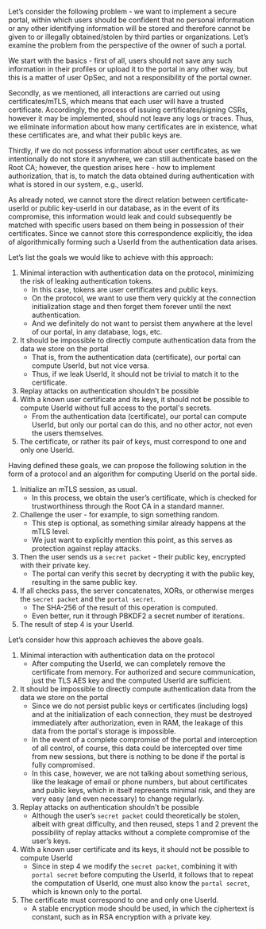 Let’s consider the following problem - we want to implement a secure portal, within which users should be confident that 
no personal information or any other identifying information will be stored and therefore cannot be given to or 
illegally obtained/stolen by third parties or organizations. 
Let’s examine the problem from the perspective of the owner of such a portal.

We start with the basics - first of all, users should not save any such information in their profiles or upload it 
to the portal in any other way, but this is a matter of user OpSec, and not a responsibility of the portal owner.

Secondly, as we mentioned, all interactions are carried out using certificates/mTLS, which means that each user will 
have a trusted certificate. Accordingly, the process of issuing certificates/signing CSRs, however it may be implemented, 
should not leave any logs or traces. Thus, we eliminate information about how many certificates are in existence, 
what these certificates are, and what their public keys are.

Thirdly, if we do not possess information about user certificates, as we intentionally do not store it anywhere, we can 
still authenticate based on the Root CA; however, the question arises here - how to implement authorization, that is, to 
match the data obtained during authentication with what is stored in our system, e.g., userId.

As already noted, we cannot store the direct relation between certificate-userId or public key-userId in our database, 
as in the event of its compromise, this information would leak and could subsequently be matched with specific users 
based on them being in possession of their certificates. Since we cannot store this correspondence explicitly, the idea 
of algorithmically forming such a UserId from the authentication data arises.

Let’s list the goals we would like to achieve with this approach:

1. Minimal interaction with authentication data on the protocol, minimizing the risk of leaking authentication tokens.
   - In this case, tokens are user certificates and public keys.
   - On the protocol, we want to use them very quickly at the connection initialization stage and then forget them 
forever until the next authentication.
   - And we definitely do not want to persist them anywhere at the level of our portal, in any database, logs, etc.
2. It should be impossible to directly compute authentication data from the data we store on the portal
   - That is, from the authentication data (certificate), our portal can compute UserId, but not vice versa.
   - Thus, if we leak UserId, it should not be trivial to match it to the certificate.
3. Replay attacks on authentication shouldn't be possible
4. With a known user certificate and its keys, it should not be possible to compute UserId without full access to the 
portal's secrets.
    - From the authentication data (certificate), our portal can compute UserId, but only our portal can do this, and 
no other actor, not even the users themselves.
5. The certificate, or rather its pair of keys, must correspond to one and only one UserId.

Having defined these goals, we can propose the following solution in the form of a protocol and an algorithm for 
computing UserId on the portal side.

1. Initialize an mTLS session, as usual.
    - In this process, we obtain the user’s certificate, which is checked for trustworthiness through the Root CA in a 
standard manner.
2. Challenge the user - for example, to sign something random.
    - This step is optional, as something similar already happens at the mTLS level.
    - We just want to explicitly mention this point, as this serves as protection against replay attacks.
3. Then the user sends us a `secret packet` - their public key, encrypted with their private key.
    - The portal can verify this secret by decrypting it with the public key, resulting in the same public key.
4. If all checks pass, the server concatenates, XORs, or otherwise merges the `secret packet` and the `portal secret`.
    - The SHA-256 of the result of this operation is computed.
    - Even better, run it through PBKDF2 a secret number of iterations.
5. The result of step 4 is your UserId.

Let’s consider how this approach achieves the above goals.
1. Minimal interaction with authentication data on the protocol
    - After computing the UserId, we can completely remove the certificate from memory. For authorized and secure 
communication, just the TLS AES key and the computed UserId are sufficient.
2. It should be impossible to directly compute authentication data from the data we store on the portal
    - Since we do not persist public keys or certificates (including logs) and at the initialization of each connection, 
they must be destroyed immediately after authorization, even in RAM, the leakage of this data from the portal's storage 
is impossible.
    - In the event of a complete compromise of the portal and interception of all control, of course, this data could 
be intercepted over time from new sessions, but there is nothing to be done if the portal is fully compromised.
    - In this case, however, we are not talking about something serious, like the leakage of email or phone numbers, 
but about certificates and public keys, which in itself represents minimal risk, and they are very easy (and even 
necessary) to change regularly.
3. Replay attacks on authentication shouldn't be possible
    - Although the user’s `secret packet` could theoretically be stolen, albeit with great difficulty, and then reused, 
steps 1 and 2 prevent the possibility of replay attacks without a complete compromise of the user’s keys.
4. With a known user certificate and its keys, it should not be possible to compute UserId
    - Since in step 4 we modify the `secret packet`, combining it with `portal secret` before computing the UserId, it 
follows that to repeat the computation of UserId, one must also know the `portal secret`, which is known only to the portal.
5. The certificate must correspond to one and only one UserId.
   - A stable encryption mode should be used, in which the ciphertext is constant, such as in RSA encryption with a private key.

